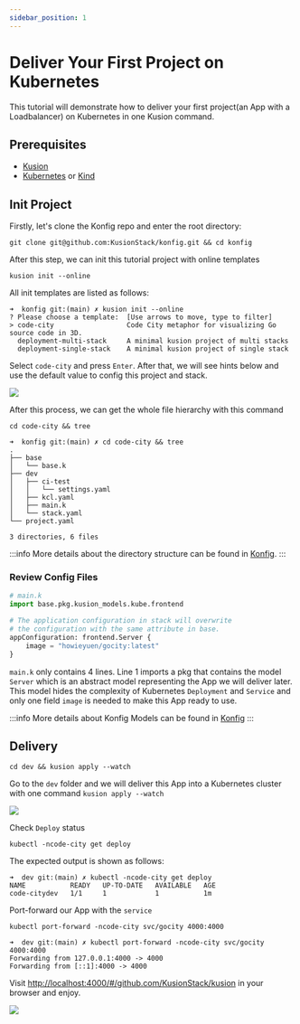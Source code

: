 ```yaml
---
sidebar_position: 1
---
```


# Deliver Your First Project on Kubernetes

This tutorial will demonstrate how to deliver your first project(an App with a Loadbalancer) on Kubernetes in one Kusion command.

## Prerequisites

- [Kusion](/docs/user_docs/getting-started/install)
- [Kubernetes](https://kubernetes.io/) or [Kind](https://kind.sigs.k8s.io/)

## Init Project

Firstly, let's clone the Konfig repo and enter the root directory:

```shell
git clone git@github.com:KusionStack/konfig.git && cd konfig
```

After this step, we can init this tutorial project with online templates

```shell
kusion init --online
```

All init templates are listed as follows:

```shell
➜  konfig git:(main) ✗ kusion init --online
? Please choose a template:  [Use arrows to move, type to filter]
> code-city                  Code City metaphor for visualizing Go source code in 3D.
  deployment-multi-stack     A minimal kusion project of multi stacks
  deployment-single-stack    A minimal kusion project of single stack
```

Select `code-city` and press `Enter`. After that, we will see hints below and use the default value to config this project and stack.

![](/img/docs/user_docs/getting-started/choose-template.gif)

After this process, we can get the whole file hierarchy with this command

```shell
cd code-city && tree
```

```shell
➜  konfig git:(main) ✗ cd code-city && tree
.
├── base
│   └── base.k
├── dev
│   ├── ci-test
│   │   └── settings.yaml
│   ├── kcl.yaml
│   ├── main.k
│   └── stack.yaml
└── project.yaml

3 directories, 6 files
```

:::info
 More details about the directory structure can be found in 
[Konfig](/docs/user_docs/concepts/glossary).
:::

### Review Config Files

```python
# main.k
import base.pkg.kusion_models.kube.frontend

# The application configuration in stack will overwrite 
# the configuration with the same attribute in base.
appConfiguration: frontend.Server {
    image = "howieyuen/gocity:latest"
}
```

`main.k` only contains 4 lines. Line 1 imports a pkg that contains the model `Server` which is an abstract model representing the App we will deliver later. This model hides the complexity of Kubernetes `Deployment` and `Service` and only one field `image` is needed to make this App ready to use.

:::info
More details about Konfig Models can be found in [Konfig](https://github.com/KusionStack/konfig)
:::
## Delivery

```shell
cd dev && kusion apply --watch
```

Go to the `dev` folder and we will deliver this App into a Kubernetes cluster with one command `kusion apply --watch`

![](/img/docs/user_docs/getting-started/apply.gif)

Check `Deploy` status

```shell
kubectl -ncode-city get deploy
```

The expected output is shown as follows:

```shell
➜  dev git:(main) ✗ kubectl -ncode-city get deploy
NAME           READY   UP-TO-DATE   AVAILABLE   AGE
code-citydev   1/1     1            1           1m
```

Port-forward our App with the `service`

```shell
kubectl port-forward -ncode-city svc/gocity 4000:4000
```

```shell
➜  dev git:(main) ✗ kubectl port-forward -ncode-city svc/gocity 4000:4000
Forwarding from 127.0.0.1:4000 -> 4000
Forwarding from [::1]:4000 -> 4000
```

Visit [http://localhost:4000/#/github.com/KusionStack/kusion](http://localhost:4000/#/github.com/KusionStack/kusion) in your browser and enjoy.

![](/img/docs/user_docs/getting-started/gocity.png)
